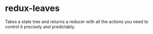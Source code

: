 # redux-leaves

Takes a state tree and returns a reducer with all the actions you need to control it precisely and predictably.